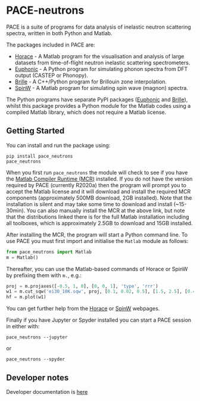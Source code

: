 # PACE-neutrons

PACE is a suite of programs for data analysis of inelastic neutron scattering spectra, written in both Python and Matlab.

The packages included in PACE are:

* [Horace](https://github.com/pace-neutrons/Horace/) - 
  A Matlab program for the visualisation and analysis of large datasets from time-of-flight neutron inelastic scattering spectrometers.
* [Euphonic](https://github.com/pace-neutrons/euphonic) - 
  A Python program for simulating phonon spectra from DFT output (CASTEP or Phonopy).
* [Brille](https://github.com/brille/brille) - A C++/Python program for Brillouin zone interpolation.
* [SpinW](https://github.com/spinw/spinw) - A Matlab program for simulating spin wave (magnon) spectra.

The Python programs have separate PyPI packages 
([Euphonic](https://pypi.org/project/euphonic/) and [Brille](https://pypi.org/project/brille/)),
whilst this package provides a Python module for the Matlab codes using a compiled Matlab library, which does not require a Matlab license.


## Getting Started

You can install and run the package using:

```
pip install pace_neutrons
pace_neutrons
```

When you first run `pace_neutrons` the module will check to see if you have the
[Matlab Compiler Runtime (MCR)](https://www.mathworks.com/products/compiler/matlab-runtime.html) installed.
If you do not have the version required by PACE (currently R2020a)
then the program will prompt you to accept the Matlab license and
it will download and install the required MCR components
(approximately 500MB download, 2GB installed).
Note that the installation is silent and may take some time to download and install (~15-30min).
You can also manually install the MCR at the above link,
but note that the distributions linked there is for the full Matlab installation including all toolboxes,
which is approximately 2.5GB to download and 15GB installed.

After installing the MCR, the program will start a Python command line.
To use PACE you must first import and initialise the `Matlab` module as follows:

```python
from pace_neutrons import Matlab
m = Matlab()
```

Thereafter, you can use the Matlab-based commands of Horace or SpinW by prefixing them with `m.`, e.g.:

```python
proj = m.projaxes([-0.5, 1, 0], [0, 0, 1], 'type', 'rrr')
w1 = m.cut_sqw('ei30_10K.sqw', proj, [0.1, 0.02, 0.5], [1.5, 2.5], [0.4, 0.5], [3, 0.5, 20])
hf = m.plot(w1)
```

You can get further help from the [Horace](https://horace.isis.rl.ac.uk/) or [SpinW](https://spinw.org/) webpages.

Finally if you have Jupyter or Spyder installed you can start a PACE session in either with:

```
pace_neutrons --jupyter
```

or 

```
pace_neutrons --spyder
```

## Developer notes

Developer documentation is [here](docs/developers.md)

